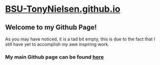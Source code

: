 # [BSU-TonyNielsen.github.io](https://bsu-tonynielsen.github.io/)

## Welcome to my Github Page!

As you may have noticed, it is a tad bit empty, this is due to the fact that I still have yet to accomplish my awe inspiring work.

### My main Github page can be found [here](https://github.com/bsu-tonynielsen/bsu-tonynielsen.github.io)
